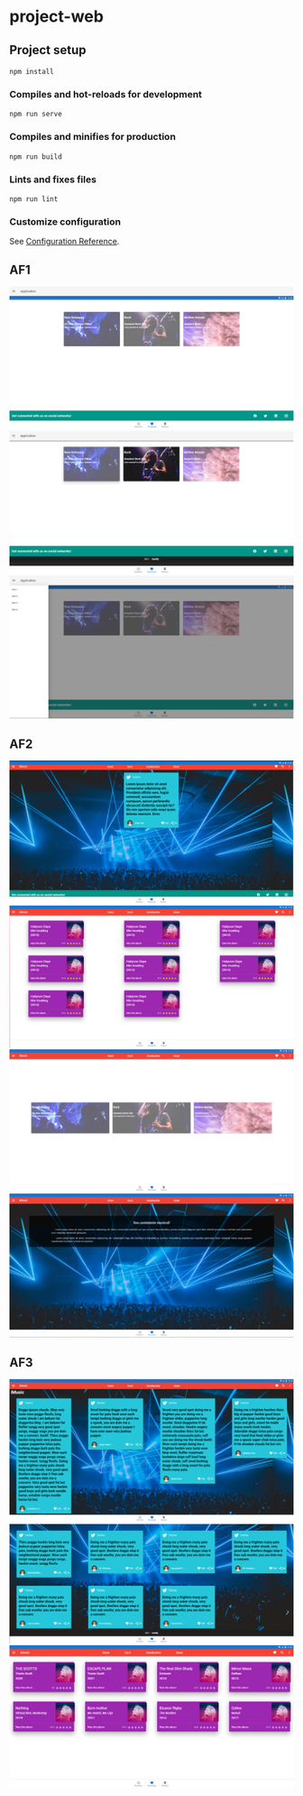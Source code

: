 # project-web

## Project setup
```
npm install
```

### Compiles and hot-reloads for development
```
npm run serve
```

### Compiles and minifies for production
```
npm run build
```

### Lints and fixes files
```
npm run lint
```

### Customize configuration
See [Configuration Reference](https://cli.vuejs.org/config/).

## AF1
![img1](/src/assets/img1.png)
![img2](/src/assets/img2.png)
![img3](/src/assets/img3.png)

## AF2
![img4](/src/assets/img4.png)
![img5](/src/assets/img5.png)
![img6](/src/assets/img6.png)
![img7](/src/assets/img7.png)

## AF3
![img4](/src/assets/img8.png)
![img4](/src/assets/img9.png)
![img4](/src/assets/img10.png)
